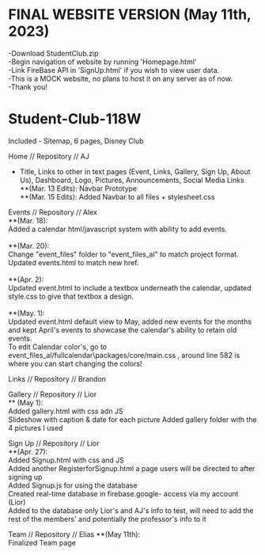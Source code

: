 # FINAL WEBSITE VERSION (May 11th, 2023) <br>
-Download StudentClub.zip <br>
-Begin navigation of website by running 'Homepage.html' <br>
-Link FireBase API in 'SignUp.html' if you wish to view user data. <br>
-This is a MOCK website, no plans to host it on any server as of now. <br>
-Thank you! <br>

# Student-Club-118W
Included - Sitemap, 6 pages, Disney Club 

Home // Repository // AJ <br>
- Title, Links to other in text pages (Event, Links, Gallery, Sign Up, About Us), Dashboard, Logo, Pictures, Announcements, Social Media Links  
**(Mar. 13 Edits):
Navbar Prototype  
**(Mar. 15 Edits):
Added Navbar to all files + stylesheet.css

Events // Repository // Alex <br>
**(Mar. 18): <br>
Added a calendar html/javascript system with ability to add events. <br>
<br>
**(Mar. 20): <br>
Change "event_files" folder to "event_files_al" to match project format. Updated events.html to match new href. <br>
<br>
**(Apr. 2): <br>
Updated event.html to include a textbox underneath the calendar, updated style.css to give that textbox a design. <br>
<br>
**(May. 1): <br>
Updated event.html default view to May, added new events for the months and kept April's events to showcase the calendar's ability to retain old events. <br>
To edit Calendar color's, go to event_files_al/fullcalendar\packages/core/main.css , around line 582 is where you can start changing the colors! <br>

Links // Repository // Brandon

Gallery // Repository // Lior <br>
** (May 1):<br>
Added gallery.html with css adn JS<br>
Slideshow with caption & date for each picture
Added gallery folder with the 4 pictures I used

Sign Up // Repository // Lior <br>
**(Apr. 27):<br>
Added Signup.html with css and JS<br>
Added another RegisterforSignup.html a page users will be directed to after signing up<br>
Added Signup.js for using the database<br>
Created real-time database in firebase.google- access via my account (Lior)<br>
Added to the database only Lior's and AJ's info to test, will need to add the rest of the members' and potentially the professor's info to it<br> 

Team // Repository // Elias
**(May 11th):<br>
Finalized Team page 
